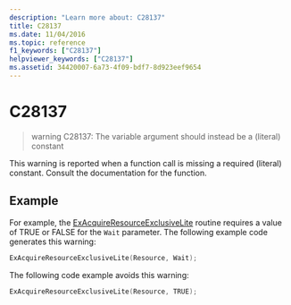 ```yaml
---
description: "Learn more about: C28137"
title: C28137
ms.date: 11/04/2016
ms.topic: reference
f1_keywords: ["C28137"]
helpviewer_keywords: ["C28137"]
ms.assetid: 34420007-6a73-4f09-bdf7-8d923eef9654
---
```

# C28137

> warning C28137: The variable argument should instead be a (literal) constant

This warning is reported when a function call is missing a required (literal) constant. Consult the documentation for the function.

## Example

For example, the [ExAcquireResourceExclusiveLite](/windows-hardware/drivers/ddi/content/wdm/nf-wdm-exacquireresourceexclusivelite) routine requires a value of TRUE or FALSE for the `Wait` parameter. The following example code generates this warning:

```cpp
ExAcquireResourceExclusiveLite(Resource, Wait);
```

The following code example avoids this warning:

```cpp
ExAcquireResourceExclusiveLite(Resource, TRUE);
```
